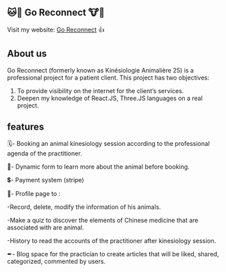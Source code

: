 ## 🐱🐴 Go Reconnect 🐮🐶

Visit my website: [Go Reconnect](https://goreconnect.ch/) 👍

## About us
Go Reconnect (formerly known as Kinésiologie Animalière 25) is a professional project for a patient client.
This project has two objectives: 
1) To provide visibility on the internet for the client’s services.
2) Deepen my knowledge of React.JS, Three.JS languages on a real project.

## features
🗓- Booking an animal kinesiology session according to the professional agenda of the practitioner.

📖- Dynamic form to learn more about the animal before booking.

💲- Payment system (stripe)

🐶- Profile page to :

 -Record, delete, modify the information of his animals.

 -Make a quiz to discover the elements of Chinese medicine that are associated with are animal.

 -History to read the accounts of the practitioner after kinesiology session.

✒- Blog space for the practician to create articles that will be liked, shared, categorized, commented by users.
